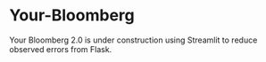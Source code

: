 # Your-Bloomberg

Your Bloomberg 2.0 is under construction using Streamlit to reduce observed errors from Flask. 
